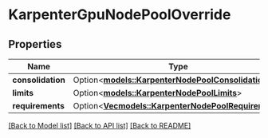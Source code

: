 # KarpenterGpuNodePoolOverride

## Properties

Name | Type | Description | Notes
------------ | ------------- | ------------- | -------------
**consolidation** | Option<[**models::KarpenterNodePoolConsolidation**](KarpenterNodePoolConsolidation.md)> |  | [optional]
**limits** | Option<[**models::KarpenterNodePoolLimits**](KarpenterNodePoolLimits.md)> |  | [optional]
**requirements** | Option<[**Vec<models::KarpenterNodePoolRequirement>**](KarpenterNodePoolRequirement.md)> |  | [optional]

[[Back to Model list]](../README.md#documentation-for-models) [[Back to API list]](../README.md#documentation-for-api-endpoints) [[Back to README]](../README.md)


